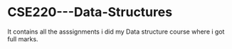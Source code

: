 # CSE220---Data-Structures
It contains all the asssignments i did my Data structure course where i got full marks. 

